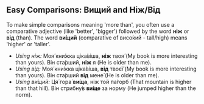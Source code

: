 ## Easy Comparisons: Вищий and Ніж/Від

To make simple comparisons meaning 'more than', you often use a comparative adjective (like 'better', 'bigger') followed by the word **ніж** or **від** (than). The word **ви́щий** (comparative of висо́кий - tall/high) means 'higher' or 'taller'.

* *Using ніж:* Моя́ кни́жка ціка́віша, **ніж** твоя́ (My book is more interesting than yours). Він ста́рший, **ніж** я (He is older than me).
* *Using від:* Моя́ кни́жка ціка́віша, **від** твоєї́ (My book is more interesting than yours). Він ста́рший **від** мене́ (He is older than me).
* *Using ви́щий:* Ця́ гора́ **ви́ща**, ніж той па́горб (That mountain is higher than that hill). Він стрибну́в **ви́ще** за норму (He jumped higher than the norm).